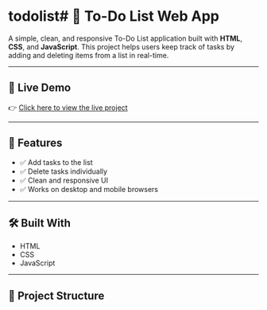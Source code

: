 # todolist# 📝 To-Do List Web App

A simple, clean, and responsive To-Do List application built with **HTML**, **CSS**, and **JavaScript**. This project helps users keep track of tasks by adding and deleting items from a list in real-time.

---

## 🚀 Live Demo

👉 [Click here to view the live project](https://karthiga436.github.io/todolist/)

---

## 📌 Features

- ✅ Add tasks to the list
- ✅ Delete tasks individually
- ✅ Clean and responsive UI
- ✅ Works on desktop and mobile browsers

---

## 🛠️ Built With

- HTML
- CSS
- JavaScript

---

## 📁 Project Structure

